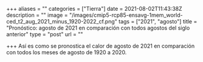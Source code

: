 +++
aliases = ""
categories = ["Tierra"]
date = 2021-08-02T11:43:38Z
description = ""
image = "/images/cmip5-rcp85-ensavg-1mem_world-ced_t2_aug_2021_minus_1920-2022_cf.png"
tags = ["2021", "agosto"]
title = "Pronóstico: agosto de 2021 en comparación con todos agostos del siglo anterior"
type = "post"
url = ""

+++
Así es como se pronostica el calor de agosto de 2021 en comparación con todos los meses de agosto de 1920 a 2020.